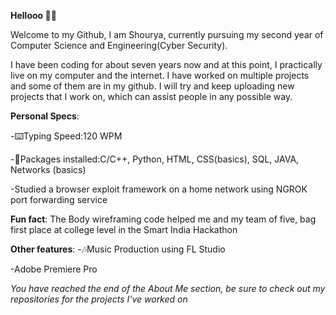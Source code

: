 **Hellooo 👋👋**

Welcome to my Github, I am Shourya, currently pursuing my second year of Computer Science and Engineering(Cyber Security).

I have been coding for about seven years now and at this point, I practically live on my computer and the internet. I have worked on multiple projects and some of them are in my github. I will try and keep uploading new projects that I work on, which can assist people in any possible way.

**Personal Specs**:

  -⌨️Typing Speed:120 WPM
  
  -👾Packages installed:C/C++, Python, HTML, CSS(basics),  SQL, JAVA, Networks (basics)
  
  -Studied a browser exploit framework on a home network using NGROK port forwarding service

**Fun fact**: The Body wireframing code helped me and my team of five, bag first place at college level in the Smart India Hackathon

**Other features**:
  -🎶Music Production using FL Studio

  -Adobe Premiere Pro

_You have reached the end of the About Me section, be sure to check out my repositories for the projects I've worked on_
